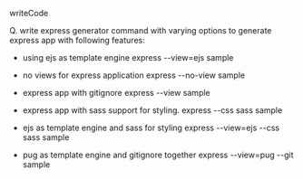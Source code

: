 writeCode

Q. write express generator command with varying options to generate express app with following features:

- using ejs as template engine
  express --view=ejs sample

- no views for express application
  express --no-view sample

- express app with gitignore
  express --view sample

- express app with sass support for styling.
  express --css sass sample

- ejs as template engine and sass for styling
  express --view=ejs --css sass sample

- pug as template engine and gitignore together
  express --view=pug --git sample
